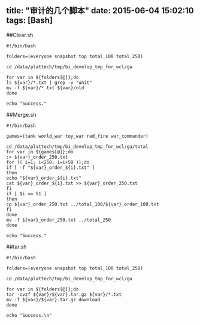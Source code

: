 title: "审计的几个脚本"
date: 2015-06-04 15:02:10
tags: [Bash]
---

##Clear.sh

	#!/bin/bash

	folders=(everyone snapshot top total_100 total_250)

	cd /data/plattech/tmp/bi_develop_tmp_for_wcl/ga
<!-- more -->
	for var in ${folders[@]};do
	ls ${var}/*.txt | grep -v "unit"
	mv -f ${var}/*.txt ${var}/old
	done

	echo "Success."

##Merge.sh

	#!/bin/bash
	
	games=(tank world_war toy_war red_fire war_commander)
	
	cd /data/plattech/tmp/bi_develop_tmp_for_wcl/ga/total
	for var in ${games[@]};do
	:> ${var}_order_250.txt
	for (( i=1; i<250; i=i+50 ));do
	if [ -f "${var}_order_${i}.txt" ]
	then
	echo "${var}_order_${i}.txt"
	cat ${var}_order_${i}.txt >> ${var}_order_250.txt
	fi
	if [ $i == 51 ]
	then
	cp ${var}_order_250.txt ../total_100/${var}_order_100.txt
	fi
	done
	mv -f ${var}_order_250.txt ../total_250
	done
	
	echo "Success."

##tar.sh

	#!/bin/bash
	
	folders=(everyone snapshot top total_100 total_250)

	cd /data/plattech/tmp/bi_develop_tmp_for_wcl/ga
	
	for var in ${folders[@]};do
	tar -cvzf ${var}/${var}.tar.gz ${var}/*.txt
	mv -f ${var}/${var}.tar.gz download
	done
	
	echo "Success.\n"